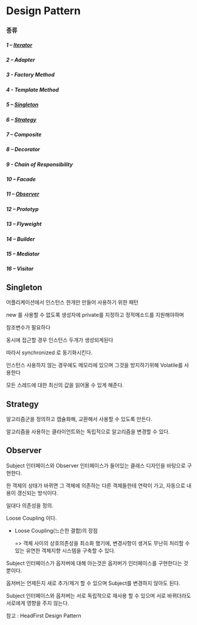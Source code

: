 
# Design Pattern

### 종류

##### 1 – [Iterator]("")

##### 2 – Adapter

##### 3 - Factory Method

##### 4 - Template Method

##### 5 – [Singleton](#singleton)

##### 6 – [Strategy](#strategy)

##### 7 – Composite

##### 8 – Decorator

##### 9 - Chain of Responsibility

##### 10 – Facade

##### 11 – [Observer](#observer)

##### 12 – Prototyp

##### 13 – Flyweight 

##### 14 – Builder

##### 15 – Mediator

##### 16 – Visitor


## Singleton

어플리케이션에서 인스턴스 한개만 만들어 사용하기 위한 패턴

new 를 사용할 수 없도록 생성자에 private를 지정하고 정적메소드를 지원해야하며

참조변수가 필요하다

동시에 접근할 경우 인스턴스 두개가 생성되게된다

따라서 synchronized 로 동기화시킨다.

인스턴스 사용하지 않는 경우에도 메모리에 있으며 그것을 방지하기위해 Volatile를 사용한다

모든 스레드에 대한 최신의 값을 읽어올 수 있게 해준다.


## Strategy

알고리즘군을 정의하고 캡슐화해, 교환해서 사용할 수 있도록 만든다.

알고리즘을 사용하는 클라이언트와는 독립적으로 알고리즘을 변경할 수 있다.


## Observer

Subject 인터페이스와 Observer 인터페이스가 들어있는 클래스 디자인을 바탕으로 구현한다.

한 객체의 상태가 바뀌면 그 객체에 의존하는 다른 객체들한테 연락이 가고, 자동으로 내용이 갱신되는 방식이다. 

일대다 의존성을 정의.

Loose Coupling 이다.

* Loose Coupling(느슨한 결합)의 장점

	=> 객체 사이의 상호의존성을 최소화 했기에, 변경사항이 생겨도 무난히 처리할 수 있는 유연한 객체지향 시스템을 구축할 수 있다.
  
Subject 인터페이스가 옵저버에 대해 아는것은 옵저버가 인터페이스를 구현한다는 것 뿐이다.

옵저버는 언제든지 새로 추가/제거 할 수 있으며 Subject를 변경하지 않아도 된다.

Subject 인터페이스와 옵저버는 서로 독립적으로 재사용 할 수 있으며 서로 바뀌더라도 서로에게 영향을 주지 않는다.





참고 : HeadFirst Design Pattern


